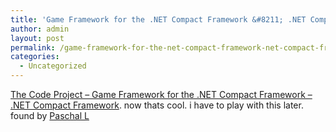 ```yaml
---
title: 'Game Framework for the .NET Compact Framework &#8211; .NET Compact Framework'
author: admin
layout: post
permalink: /game-framework-for-the-net-compact-framework-net-compact-framework/
categories:
  - Uncategorized
---
```

[The Code Project &#8211; Game Framework for the .NET Compact Framework &#8211; .NET Compact Framework][1]. now thats cool. i have to play with this later. found by [Paschal L][2]

 [1]: http://www.codeproject.com/useritems/GameFramework.asp
 [2]: http://weblogs.asp.net/pleloup/archive/2004/05/31/144854.aspx